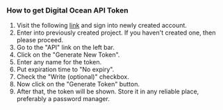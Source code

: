 ### How to get Digital Ocean API Token
1.  Visit the following [link](https://cloud.digitalocean.com/) and sign
    into newly created account.
2.  Enter into previously created project. If you haven't created one,
    then please proceed.
3.  Go to the "API" link on the left bar.
4.  Click on the "Generate New Token".
5.  Enter any name for the token.
6.  Put expiration time to "No expiry".
7.  Check the "Write (optional)" checkbox.
8.  Now click on the "Generate Token" button. 
9.  After that, the token will be shown. Store it in any reliable place, preferably a password manager.